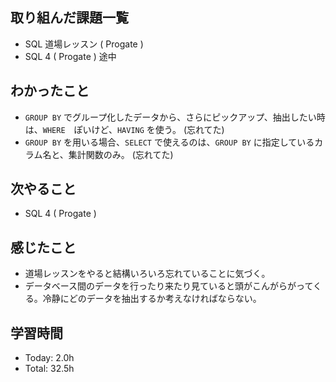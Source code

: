 ## 取り組んだ課題一覧
- SQL 道場レッスン ( Progate )
- SQL 4 ( Progate ) 途中
## わかったこと
- ```GROUP BY``` でグループ化したデータから、さらにピックアップ、抽出したい時は、```WHERE```　ぽいけど、```HAVING``` を使う。 (忘れてた)
- ```GROUP BY``` を用いる場合、```SELECT``` で使えるのは、```GROUP BY``` に指定しているカラム名と、集計関数のみ。 (忘れてた)
## 次やること
- SQL 4 ( Progate )
## 感じたこと
- 道場レッスンをやると結構いろいろ忘れていることに気づく。
- データベース間のデータを行ったり来たり見ていると頭がこんがらがってくる。冷静にどのデータを抽出するか考えなければならない。
## 学習時間
- Today: 2.0h
- Total: 32.5h
